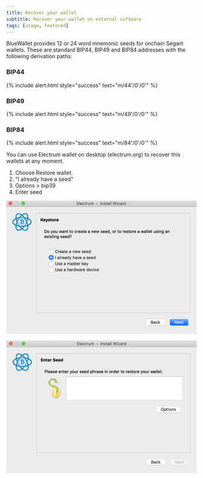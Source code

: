 ```yaml
---
title: Recover your wallet
subtitle: Recover your wallet on external software
tags: [usage, featured]
---
```

BlueWallet provides 12 or 24 word mnemonic seeds for onchain Segwit wallets. These are standard BIP44, BIP49 and BIP84 addresses with the following derivation paths:

### BIP44

{% include alert.html style="success" text="m/44'/0'/0'" %}

### BIP49

{% include alert.html style="success" text="m/49'/0'/0'" %}

### BIP84

{% include alert.html style="success" text="m/84'/0'/0'" %}

You can use Electrum wallet on desktop (electrum.org) to recover this wallets at any moment.

1. Choose Restore wallet.
2. "I already have a seed"
3. Options > bip39
4. Enter seed

![](/assets/img/uploads/screenshot-2019-08-21-at-16.57.54.png)

![](/assets/img/uploads/screenshot-2019-08-21-at-16.57.46.png)